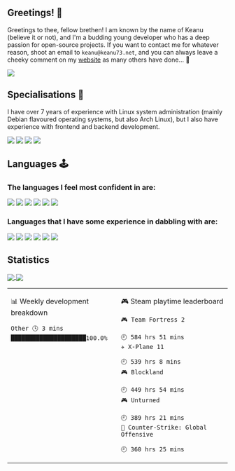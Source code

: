 ## Greetings! 👋
Greetings to thee, fellow brethen! I am known by the name of Keanu (believe it or not), and I'm a budding young developer who has a deep passion for open-source projects. If you want to contact me for whatever reason, shoot an email to `keanu@keanu73.net`, and you can always leave a cheeky comment on my [website](https://keanu73.net) as many others have done... 🤭

[![](https://img.shields.io/badge/keanu@keanu73.net-0078D4?style=flat-square&logo=Microsoft-Outlook&labelColor=0078D4&logoColor=ffffff)](mailto:keanu@keanu73.net)

## Specialisations 🐧
I have over 7 years of experience with Linux system administration (mainly Debian flavoured operating systems, but also Arch Linux), but I also have experience with frontend and backend development.

![](https://img.shields.io/badge/Windows%2010-0078D7?style=flat-square&logo=Windows&labelColor=0078D7)
![](https://img.shields.io/badge/Arch%20Linux-1793D1?style=flat-square&logo=Arch-Linux&labelColor=1793D1&logoColor=ffffff)
![](https://img.shields.io/badge/Ubuntu-E95420?style=flat-square&logo=Ubuntu&labelColor=E95420&logoColor=ffffff)
[![](https://img.shields.io/badge/IDE-Visual%20Studio%20Code-blue?style=flat-square&logo=Visual-Studio-Code)](https://code.visualstudio.com/)

## Languages 🕹️

### The languages I feel most confident in are:

[![](https://img.shields.io/badge/-Golang-00ADD8?style=flat-square&logo=go&logoColor=ffffff)](https://golang.org/)
[![](https://img.shields.io/badge/Lua-2C2D72?style=flat-square&logo=Lua&labelColor=2C2D72&logoColor=ffffff)](https://lua.org)
[![](https://img.shields.io/badge/Node.js-339933?style=flat-square&logo=Node.js&labelColor=339933&logoColor=ffffff)](https://nodejs.org)
[![](https://img.shields.io/badge/PHP-787cb5?style=flat-square&logo=PHP&labelColor=787cb5&logoColor=ffffff)](https://php.net)
[![](https://img.shields.io/badge/Laravel-f05340?style=flat-square&logo=Laravel&labelColor=f05340&logoColor=ffffff)](https://laravel.com)
[![](https://img.shields.io/badge/TypeScript-0078D7?style=flat-square&logo=TypeScript&labelColor=0078D7)](https://typescriptlang.org)

### Languages that I have some experience in dabbling with are:

![](https://img.shields.io/badge/C-A8B9CC?style=flat-square&logo=C&labelColor=A8B9CC&logoColor=ffffff)
![](https://img.shields.io/badge/C++-00599C?style=flat-square&logo=C%2B%2B&labelColor=00599C&logoColor=ffffff)
[![](https://img.shields.io/badge/CSharp-239120?style=flat-square&logo=C-Sharp&labelColor=239120&logoColor=ffffff)](https://docs.microsoft.com/en-us/dotnet/csharp)
[![](https://img.shields.io/badge/Java-007396?style=flat-square&logo=Java&labelColor=007396&logoColor=ffffff)](https://www.oracle.com/uk/java/technologies/javase-downloads.html)
[![](https://img.shields.io/badge/Python-3776AB?style=flat-square&logo=Python&labelColor=3776AB&logoColor=ffffff)](https://python.org)
[![](https://img.shields.io/badge/Bash-4EAA25?style=flat-square&logo=GNU-Bash&labelColor=4EAA25&logoColor=ffffff)](https://bash.org)
## Statistics
<a href="https://github.com/Keanu73/Keanu73">
  <img align="center" src="https://github-readme-stats.vercel.app/api?username=Keanu73&count_private=true&show_icons=true&theme=tokyonight" />
</a>
<a href="https://github.com/Keanu73/Keanu73">
  <img align="center" src="https://github-readme-stats.vercel.app/api/top-langs/?username=Keanu73&layout=compact&theme=tokyonight&langs_count=8" />
</a>

<br />

<table>
<tr>
<td valign="top" width="50%">
 
 <!-- waka-box start -->
📊 Weekly development breakdown
```text
Other 🕓 3 mins █████████████████████100.0%
```
<!-- Powered by https://github.com/YouEclipse/waka-box-go . -->
<!-- waka-box end -->
</td>
<td valign="top" width="50%">

<!-- steam-box start -->
🎮 Steam playtime leaderboard
```text
🎮 Team Fortress 2
						    🕘 584 hrs 51 mins
✈️ X-Plane 11
						    🕘 539 hrs 8 mins
🎮 Blockland
						    🕘 449 hrs 54 mins
🎮 Unturned
						    🕘 389 hrs 21 mins
🔫 Counter-Strike: Global Offensive
						    🕘 360 hrs 25 mins
```
<!-- Powered by https://github.com/YouEclipse/steam-box . -->
<!-- steam-box end -->

</td>
</tr>
</table>

